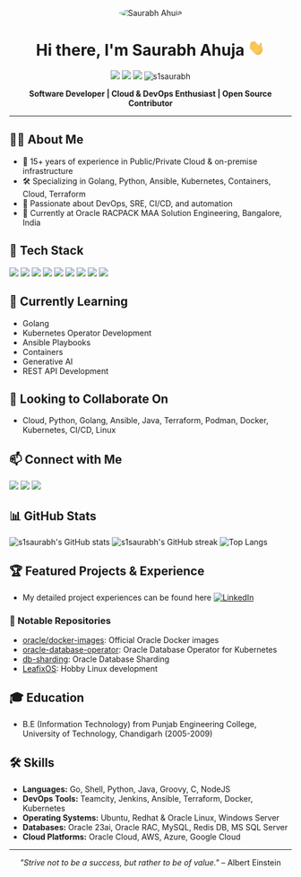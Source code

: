 
<p align="center">
  <img src="SaurabhAhuja.jpg" width="120" height="120" style="border-radius:50%" alt="Saurabh Ahuja"/>
</p>

<h1 align="center">Hi there, I'm Saurabh Ahuja <img src="https://raw.githubusercontent.com/ABSphreak/ABSphreak/master/gifs/Hi.gif" width="30px"></h1>

<p align="center">
  <a href="https://github.com/s1saurabh"><img src="https://img.shields.io/github/followers/s1saurabh?label=Follow&style=social"/></a>
  <a href="https://linkedin.com/in/s1saurabh"><img src="https://img.shields.io/badge/-LinkedIn-blue?style=flat&logo=linkedin&logoColor=white"/></a>
  <a href="mailto:s101saurabh@gmail.com"><img src="https://img.shields.io/badge/-Email-red?style=flat&logo=gmail&logoColor=white"/></a>
  <img src="https://komarev.com/ghpvc/?username=s1saurabh&label=Profile%20views&color=0e75b6&style=flat" alt="s1saurabh"/>
</p>

<p align="center">
<b>Software Developer | Cloud & DevOps Enthusiast | Open Source Contributor</b>
</p>

---


## 👨‍💻 About Me
- 💼 15+ years of experience in Public/Private Cloud & on-premise infrastructure
- 🛠️ Specializing in Golang, Python, Ansible, Kubernetes, Containers, Cloud, Terraform
- 🚀 Passionate about DevOps, SRE, CI/CD, and automation
- 🏢 Currently at Oracle RACPACK MAA Solution Engineering, Bangalore, India


## 🚀 Tech Stack
<p align="left">
  <img src="https://img.shields.io/badge/-Golang-00ADD8?style=flat&logo=go&logoColor=white"/>
  <img src="https://img.shields.io/badge/-Python-3776AB?style=flat&logo=python&logoColor=white"/>
  <img src="https://img.shields.io/badge/-Ansible-EE0000?style=flat&logo=ansible&logoColor=white"/>
  <img src="https://img.shields.io/badge/-Kubernetes-326CE5?style=flat&logo=kubernetes&logoColor=white"/>
  <img src="https://img.shields.io/badge/-Docker-2496ED?style=flat&logo=docker&logoColor=white"/>
  <img src="https://img.shields.io/badge/-Terraform-7B42BC?style=flat&logo=terraform&logoColor=white"/>
  <img src="https://img.shields.io/badge/-AWS-232F3E?style=flat&logo=amazon-aws&logoColor=white"/>
  <img src="https://img.shields.io/badge/-OracleCloud-F80000?style=flat&logo=oracle&logoColor=white"/>
  <img src="https://img.shields.io/badge/-Linux-FCC624?style=flat&logo=linux&logoColor=black"/>
</p>

## 🌱 Currently Learning
- Golang
- Kubernetes Operator Development
- Ansible Playbooks
- Containers
- Generative AI
- REST API Development


## 🤝 Looking to Collaborate On
- Cloud, Python, Golang, Ansible, Java, Terraform, Podman, Docker, Kubernetes, CI/CD, Linux


## 📫 Connect with Me
<p>
  <a href="mailto:s101saurabh@gmail.com"><img src="https://img.shields.io/badge/-Email-red?style=flat&logo=gmail&logoColor=white"/></a>
  <a href="https://linkedin.com/in/s1saurabh"><img src="https://img.shields.io/badge/-LinkedIn-blue?style=flat&logo=linkedin&logoColor=white"/></a>
  <a href="https://github.com/s1saurabh"><img src="https://img.shields.io/badge/-GitHub-black?style=flat&logo=github&logoColor=white"/></a>
</p>


## 📊 GitHub Stats
<p align="left">
  <img src="https://github-readme-stats.vercel.app/api?username=s1saurabh&show_icons=true&theme=radical" alt="s1saurabh's GitHub stats"/>
  <img src="https://github-readme-streak-stats.herokuapp.com/?user=s1saurabh&theme=radical" alt="s1saurabh's GitHub streak"/>
  <img src="https://github-readme-stats.vercel.app/api/top-langs/?username=s1saurabh&layout=compact&theme=radical" alt="Top Langs"/>
</p>


## 🏆 Featured Projects & Experience
- My detailed project experiences can be found here [![LinkedIn](https://img.shields.io/badge/-s1saurabh-blue?style=flat&logo=Linkedin&logoColor=white&link=https://linkedin.com/in/s1saurabh)](https://linkedin.com/in/s1saurabh)

### 📂 Notable Repositories
- [oracle/docker-images](https://github.com/oracle/docker-images): Official Oracle Docker images
- [oracle-database-operator](https://github.com/oracle/oracle-database-operator): Oracle Database Operator for Kubernetes
- [db-sharding](https://github.com/oracle/db-sharding): Oracle Database Sharding
- [LeafixOS](https://github.com/leafixos/leafix-iso/tree/main): Hobby Linux development


## 🎓 Education
- B.E (Information Technology) from Punjab Engineering College, University of Technology, Chandigarh (2005-2009)


## 🛠️ Skills
- **Languages:** Go, Shell, Python, Java, Groovy, C, NodeJS
- **DevOps Tools:** Teamcity, Jenkins, Ansible, Terraform, Docker, Kubernetes
- **Operating Systems:** Ubuntu, Redhat & Oracle Linux, Windows Server
- **Databases:** Oracle 23ai, Oracle RAC, MySQL, Redis DB, MS SQL Server
- **Cloud Platforms:** Oracle Cloud, AWS, Azure, Google Cloud


---

<p align="center">
  <i>"Strive not to be a success, but rather to be of value."</i> – Albert Einstein
</p>


